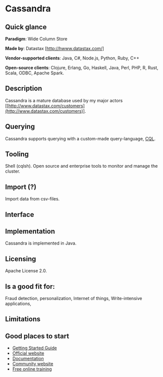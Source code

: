 # Cassandra

## Quick glance

**Paradigm**: Wide Column Store

**Made by**: Datastax [http://hwww.datastax.com/]

**Vendor-supported clients**: Java, C#, Node.js, Python, Ruby, C++

**Open-source clients**: Clojure, Erlang, Go, Haskell, Java, Perl, PHP, R, Rust, Scala, ODBC, Apache Spark. 


## Description
 Cassandra is a mature database used by my major actors [[http://www.datastax.com/customers](http://www.datastax.com/customers)].

## Querying

Cassandra supports querying with a custom-made query-language, [CQL](http://www.datastax.com/documentation/cql/3.1/cql/cql_using/about_cql_c.html). 

## Tooling

Shell (cqlsh). Open source and enterprise tools to monitor and manage the cluster.

## Import (?)

Import data from csv-files.

## Interface

## Implementation

Cassandra is implemented in Java.

## Licensing

Apache License 2.0.

## Is a good fit for:
Fraud detection, personalization, Internet of things, Write-intensive applications, 

## Limitations


## Good places to start

* [Getting Started Guide](http://www.datastax.com/documentation/getting_started/doc/getting_started/gettingStartedCassandraIntro.html)
* [Official website](http://cassandra.apache.org/)
* [Documentation](http://www.datastax.com/docs)
* [Community website](http://planetcassandra.org/)
* [Free online training](https://academy.datastax.com/)
